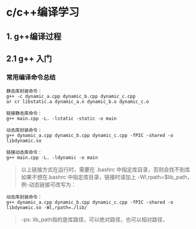 # c/c++编译学习

## 1. g++编译过程


## 2.1 g++ 入门

### 常用编译命令总结


```
静态库封装命令：
g++ -c dynamic_a.cpp dynamic_b.cpp dynamic_c.cpp
ar cr libstatic.a dynamic_a.o dynamic_b.o dynamic_c.o
```

```
链接静态库命令：
g++ main.cpp -L. -lstatic -static -o main
```

```
动态库封装命令：
g++ dynamic_a.cpp dynamic_b.cpp dynamic_c.cpp -fPIC -shared -o libdynamic.so
```
```
链接动态库命令：
g++ main.cpp -L. -ldynamic -o main
```

> 以上链接方式在运行时，需要在 .bashrc 中指定库目录，否则会找不到库
> 如果不想在.bashrc 中指定库目录，链接时请加上 -Wl,rpath=$lib_path，例-动态链接可改写为：

```
动态库封装命令：
g++ dynamic_a.cpp dynamic_b.cpp dynamic_c.cpp -fPIC -shared -o libdynamic.so -Wl,rpath=./lib/
```
> -ps: lib_path指的是库路径，可以绝对路径，也可以相对路径，

